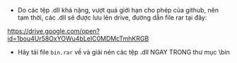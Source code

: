 - Do các tệp .dll khá nặng, vượt quá giới hạn cho phép của github, nên tạm thời, các .dll sẽ được lưu lên drive, đường dẫn file rar tại đây:

https://drive.google.com/open?id=1bou4Ur58OxYOWu4bLeIC0MDMcTmhKRGB

- Hãy tải file ```bin.rar``` về và giải nén các tệp .dll NGAY TRONG thư mục \bin
